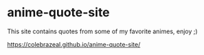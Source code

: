 # anime-quote-site

This site contains quotes from some of my favorite animes, enjoy ;)

https://colebrazeal.github.io/anime-quote-site/
